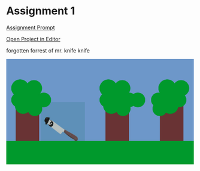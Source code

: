 # Assignment 1

[Assignment Prompt](prompt.md)

[Open Project in Editor](http://pucd2035-e-f15.github.io/class_notes/p5_lab.html?https://raw.githubusercontent.com/hiimniicole/assignment_1/master/sketch.js) 

forgotten forrest of mr. knife knife

![Output](output2.png)
